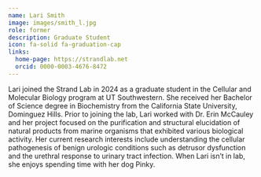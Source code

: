 ```yaml
---
name: Lari Smith
image: images/smith_l.jpg
role: former
description: Graduate Student
icon: fa-solid fa-graduation-cap
links:
  home-page: https://strandlab.net
  orcid: 0000-0003-4676-8472
---
```

Lari joined the Strand Lab in 2024 as a graduate student in the Cellular and Molecular Biology program at UT Southwestern. She received her Bachelor of Science degree in Biochemistry from the California State University, Dominguez Hills. Prior to joining the lab, Lari worked with Dr. Erin McCauley and her project focused on the purification and structural elucidation of natural products from marine organisms that exhibited various biological activity. Her current research interests include understanding the cellular pathogenesis of benign urologic conditions such as detrusor dysfunction and the urethral response to urinary tract infection. When Lari isn’t in lab, she enjoys spending time with her dog Pinky.